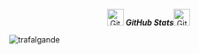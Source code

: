 <p align="center"><img src="https://media.giphy.com/media/8UHRm5oY4k4FDxq5QG/giphy.gif" width="30px" alt="GitHub-Status"/>&nbsp;<i><b>GitHub Stats</b></i><img src="https://media.giphy.com/media/8UHRm5oY4k4FDxq5QG/giphy.gif" width="30px" alt="GitHub-Status"/></p>

<p>
  <img align="left" src="https://github-readme-stats.vercel.app/api/top-langs?username=trafalgande&show_icons=true&locale=en&layout=compact" alt="trafalgande" />
</p>
  
